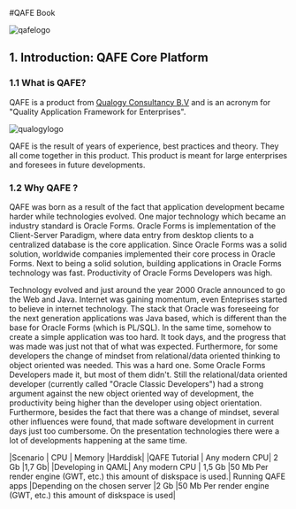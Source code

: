 #QAFE Book

![qafelogo](http://www.qafe.com/wp-content/themes/qafe2013/img/logo.png) 

## 1. Introduction: QAFE Core Platform

### 1.1 What is QAFE?
QAFE is a product from [Qualogy Consultancy B.V](http://www.qualogy.com) and is an acronym for "Quality Application Framework for Enterprises". 

![qualogylogo](http://www.qualogy.com/wp-content/themes/qua/images/q_logo.png)

QAFE is the result of years of experience, best practices and theory. They all come together in this product. This product is meant for large enterprises and foresees in future developments.

### 1.2 Why QAFE ?
QAFE was born as a result of the fact that application development became harder while technologies evolved. 
One major technology which became an industry standard is Oracle Forms. Oracle Forms is implementation of the Client-Server Paradigm, where data entry from desktop clients to a centralized database is the core application. 
Since Oracle Forms was a solid solution, worldwide companies implemented their core process in Oracle Forms. Next to being a solid solution, building applications in Oracle Forms technology was fast. Productivity of Oracle Forms Developers was high. 

Technology evolved and just around the year 2000 Oracle announced to go the Web and Java. Internet was gaining momentum, even Enteprises started to believe in internet technology. The stack that Oracle was foreseeing for the next generation applications was Java based, which is different than the base for Oracle Forms (which is PL/SQL). 
In the same time, somehow to create a simple application was too hard. It took days, and the progress that was made was just not that of what was expected. Furthermore, for some developers the change of mindset from relational/data oriented thinking to object oriented was needed. This was a hard one. Some Oracle Forms Developers made it, but most of them didn't. Still the relational/data oriented developer (currently called "Oracle Classic Developers") had a strong argument against the new object oriented way of development, the productivity being higher than the developer using object orientation. 
Furthermore, besides the fact that there was a change of mindset, several other influences were found, that made software development in current days just too cumbersome. On the presentation technologies there were a lot of developments happening at the same time. 


|Scenario      | CPU  | Memory  |Harddisk|
|QAFE Tutorial | Any modern CPU| 2 Gb |1,7 Gb|
|Developing in QAML| Any modern CPU | 1,5 Gb |50 Mb Per render engine (GWT, etc.) this amount of diskspace is used.|
Running QAFE apps |Depending on the chosen server |2 Gb |50 Mb Per render engine (GWT, etc.) this amount of diskspace is used|
